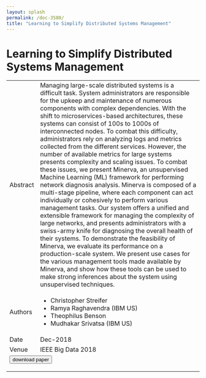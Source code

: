 ```yaml
---
layout: splash
permalink: /doc-3580/
title: "Learning to Simplify Distributed Systems Management"
---
```


# Learning to Simplify Distributed Systems Management

<table>
    <tbody>
    <tr>
        <td>Abstract</td>
        <td>Managing large-scale distributed systems is a difficult task. System administrators are responsible for the upkeep and maintenance of numerous components with complex dependencies. With the shift to microservices-based architectures, these systems can consist of 100s to 1000s of interconnected nodes. To combat this difficulty, administrators rely on analyzing logs and metrics collected from the different services. However, the number of available metrics for large systems presents complexity and scaling issues. To combat these issues, we present Minerva, an unsupervised Machine Learning (ML) framework for performing network diagnosis analysis. Minerva is composed of a multi-stage pipeline, where each component can act individually or cohesively to perform various management tasks. Our system offers a unified and extensible framework for managing the complexity of large networks, and presents administrators with a swiss-army knife for diagnosing the overall health of their systems. To demonstrate the feasibility of Minerva, we evaluate its performance on a production-scale system. We present use cases for the various management tools made available by Minerva, and show how these tools can be used to make strong inferences about the system using unsupervised techniques.</td>
    </tr>
    <tr>
        <td>Authors</td>
        <td>
            <ul>
                <li>Christopher Streifer</li>
                <li>Ramya Raghavendra (IBM US)</li>
                <li>Theophilus Benson</li>
                <li>Mudhakar Srivatsa (IBM US)</li>
            </ul>
        </td>
    </tr>
    <tr>
        <td>Date</td>
        <td>Dec-2018</td>
    </tr>
    <tr>
        <td>Venue</td>
        <td>IEEE Big Data 2018</td>
    </tr>
        <tr>
            <td colspan="2">
                <form method="get" action="https://dais-ita.org/sites/default/files/PID5663549.pdf">
                    <button type="submit">download paper</button>
                </form>
            </td>
        </tr>
    </tbody>
</table>
